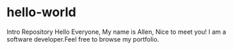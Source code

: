 # hello-world
Intro Repository 
Hello Everyone, 
My name is Allen, Nice to meet you! I am a software developer.Feel free to browse my portfolio.
